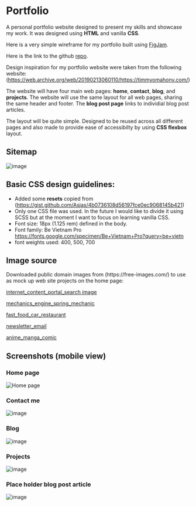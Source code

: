 # Portfolio


A personal portfolio website designed to present my skills and showcase my work. It was designed using **HTML** and vanilla **CSS**.

Here is a very simple wireframe for my portfolio built using [FigJam](https://www.figma.com/file/m4qT6pQFJhMUwgO150SbAy/Portafolio-Website?node-id=0%3A1).
<br>

Here is the link to the github [repo](https://github.com/AndresBo/Portfolio).

Design inspiration for my portfolio website were taken from the following website:(https://web.archive.org/web/20190213060110/https://timmyomahony.com/)

The website will have four main web pages: **home**, **contact**, **blog**, and **projects**. The website will use the same layout for all web pages, sharing the same header and footer. The **blog post page** links to individial blog post articles.

The layout will be quite simple. Designed to be reused across all different pages and also made to provide ease of accessibilty by using **CSS flexbox** layout.


## Sitemap ##
![image](https://user-images.githubusercontent.com/85352176/199695636-a385c2ab-b0c7-4462-9a07-9db20fe83d22.png)


## Basic CSS design guidelines:
- Added some **resets** copied from (https://gist.github.com/Asjas/4b0736108d56197fce0ec9068145b421)
- Only one CSS file was used. In the future I would like to divide it using SCSS but at the moment I want to focus on learning vanilla CSS.
- Font size: 18px (1.125 rem) defined in the body.
- Font family: Be Vietnam Pro
https://fonts.google.com/specimen/Be+Vietnam+Pro?query=be+vietn
- font weights used: 400, 500, 700


## Image source
<p>Downloaded public domain images from (https://free-images.com/) to use as mock up web site projects on the home page:</p>

[internet_content_portal_search image](https://free-images.com/display/internet_content_portal_search.html)

[mechanics_engine_spring_mechanic](https://free-images.com/display/mechanics_engine_springs_mechanic.html)

[fast_food_car_restaurant](https://free-images.com/display/fast_food_car_restaurant.html)

[newsletter_email](https://free-images.com/display/newsletter_email_e_mail.html)

[anime_manga_comic](https://free-images.com/display/anime_manga_comic_kenkaneki.html)


## Screenshots (mobile view) ##

### Home page ###
![Home page](https://user-images.githubusercontent.com/85352176/199693982-6639dd91-c150-47a2-9c1d-8b7c53e0696e.png) 


### Contact me ###
![image](https://user-images.githubusercontent.com/85352176/199696156-b4650afc-97ff-4691-b7af-3319f987d7c8.png)


### Blog ###
![image](https://user-images.githubusercontent.com/85352176/199696542-aec48636-a2bb-476e-af74-e89b2fe23837.png)


### Projects ###
![image](https://user-images.githubusercontent.com/85352176/199696784-1233dc28-473f-4788-b0d3-8defd02ff9d0.png)


### Place holder blog post article ###
![image](https://user-images.githubusercontent.com/85352176/199697028-66af5ce9-bd85-4096-8558-307715574b75.png)




